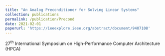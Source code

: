 ```yaml
---
title: "An Analog Preconditioner for Solving Linear Systems"
collection: publications
permalink: /publication/Precond
date: 2021-02-01
paperurl: 'https://ieeexplore.ieee.org/abstract/document/9407108'
---
```


27<sup>th</sup> International Symposium on High-Performance Computer Architecture (HPCA)

